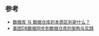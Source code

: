 ## 参考

- [数据库 与 数据仓库的本质区别是什么？](https://www.zhihu.com/question/20623931)
- [美团DB数据同步到数据仓库的架构与实践](https://tech.meituan.com/2018/12/06/binlog-dw.html)
